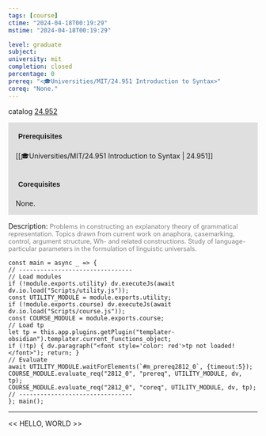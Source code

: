 ```yaml
---
tags: [course]
ctime: "2024-04-18T00:19:29"
mstime: "2024-04-18T00:19:29"

level: graduate
subject: 
university: mit
completion: closed
percentage: 0
prereq: "<🎓Universities/MIT/24.951 Introduction to Syntax>"
coreq: "None."
---
```


catalog [24.952](http://student.mit.edu/catalog/m24b.html#24.952)

<span style="display: block; padding: 15px; background-color: rgb(100, 100, 100, 0.2);"><font id="m_prereq2812_0" style="display: block; font-family: Arial, sans-serif; font-weight: bold; padding: 5px">Prerequisites</font><br><span id="prereq2812_0">[[🎓Universities/MIT/24.951 Introduction to Syntax | 24.951]]</span></span>
<span style="display: block; padding: 15px; background-color: rgb(100, 100, 100, 0.2);"><font id="m_coreq2812_0" style="display: block; font-family: Arial, sans-serif; font-weight: bold; padding: 5px">Corequisites</font><br><span id="coreq2812_0">None.</span></span>

<font style="">Description:</font>
<font style="color: grey; font-size: 0.8rem;">Problems in constructing an explanatory theory of grammatical representation. Topics drawn from current work on anaphora, casemarking, control, argument structure, Wh- and related constructions. Study of language-particular parameters in the formulation of linguistic universals.</font>

```dataviewjs
const main = async _ => {
// --------------------------------
// Load modules
if (!module.exports.utility) dv.executeJs(await dv.io.load("Scripts/utility.js"));
const UTILITY_MODULE = module.exports.utility;
if (!module.exports.course) dv.executeJs(await dv.io.load("Scripts/course.js"));
const COURSE_MODULE = module.exports.course;
// Load tp
let tp = this.app.plugins.getPlugin("templater-obsidian").templater.current_functions_object;
if (!tp) { dv.paragraph("<font style='color: red'>tp not loaded!</font>"); return; }
// Evaluate
await UTILITY_MODULE.waitForElements(`#m_prereq2812_0`, {timeout:5});
COURSE_MODULE.evaluate_req("2812_0", "prereq", UTILITY_MODULE, dv, tp);
COURSE_MODULE.evaluate_req("2812_0", "coreq", UTILITY_MODULE, dv, tp);
// --------------------------------
}; main();
```

---

<< HELLO, WORLD >>
